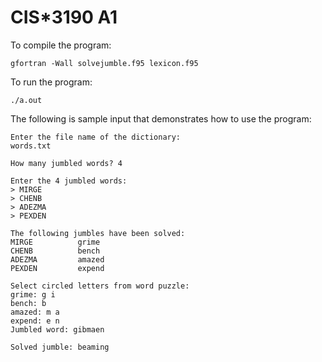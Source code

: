 # CIS*3190 A1

To compile the program:
```console
gfortran -Wall solvejumble.f95 lexicon.f95
```

To run the program:
```console
./a.out
```

The following is sample input that demonstrates how to use the program:
```console
Enter the file name of the dictionary:
words.txt
 
How many jumbled words? 4
 
Enter the 4 jumbled words:
> MIRGE
> CHENB
> ADEZMA
> PEXDEN
 
The following jumbles have been solved:
MIRGE          grime           
CHENB          bench           
ADEZMA         amazed          
PEXDEN         expend          
 
Select circled letters from word puzzle:
grime: g i
bench: b
amazed: m a
expend: e n
Jumbled word: gibmaen

Solved jumble: beaming
```
